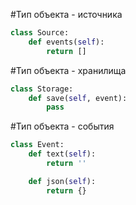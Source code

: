#Тип объекта - источника

```python
class Source:
	def events(self):
		return []
```

#Тип объекта - хранилища

```python
class Storage:
	def save(self, event):
		pass
```

#Тип объекта - события

```python
class Event:
	def text(self):
		return ''

	def json(self):
		return {}
```
